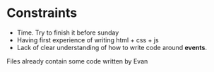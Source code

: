 # Constraints

- Time. Try to finish it before sunday
- Having first experience of writing html + css + js
- Lack of clear understanding of how to write code around **events**.

Files already contain some code written by Evan

